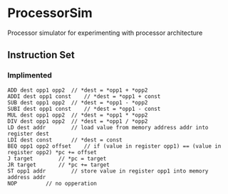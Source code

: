 # ProcessorSim

Processor simulator for experimenting with processor architecture

## Instruction Set

### Implimented
```
ADD dest opp1 opp2	// *dest = *opp1 + *opp2
ADDI dest opp1 const	// *dest = *opp1 + const
SUB dest opp1 opp2 	// *dest = *opp1 - *opp2
SUBI dest opp1 const	// *dest = *opp1 - const
MUL dest opp1 opp2 	// *dest = *opp1 * *opp2
DIV dest opp1 opp2 	// *dest = *opp1 / *opp2
LD dest addr		// load value from memory address addr into register dest
LDI dest const		// *dest = const
BEQ opp1 opp2 offset	// if (value in register opp1) == (value in register opp2) *pc += offset
J target		// *pc = target
JR target		// *pc += target
ST opp1 addr		// store value in register opp1 into memory address addr
NOP			// no opperation
```
